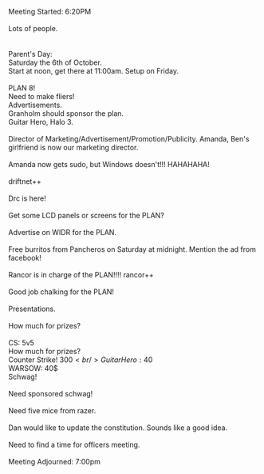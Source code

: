 Meeting Started: 6:20PM<br />
<br />
Lots of people.  <br />
<br />
<br />
Parent's Day: <br />
Saturday the 6th of October.<br />
Start at noon, get there at 11:00am.  Setup on Friday.  <br />
<br />
PLAN 8! <br />
Need to make fliers!  <br />
Advertisements. <br />
Granholm should sponsor the plan.  <br />
Guitar Hero, Halo 3.  <br />
<br />
Director of Marketing/Advertisement/Promotion/Publicity.  Amanda, Ben's girlfriend is now our marketing director.  <br />
<br />
Amanda now gets sudo, but Windows doesn't!!! HAHAHAHA!<br />
<br />
driftnet++<br />
<br />
Drc is here!<br />
<br />
Get some LCD panels or screens for the PLAN?  <br />
<br />
Advertise on WIDR for the PLAN.  <br />
<br />
Free burritos from Pancheros on Saturday at midnight.  Mention the ad from facebook!  <br />
<br />
Rancor is in charge of the PLAN!!!! rancor++<br />
<br />
Good job chalking for the PLAN!<br />
<br />
Presentations. <br />
<br />
How much for prizes?  <br />
<br />
CS: 5v5<br />
How much for prizes?  <br />
Counter Strike!  300$<br />
Guitar Hero: 40$<br />
WARSOW: 40$ <br />
Schwag!  <br />
<br />
Need sponsored schwag!<br />
<br />
Need five mice from razer.<br />
<br />
Dan would like to update the constitution.  Sounds like a good idea.    <br />
<br />
Need to find a time for officers meeting.  <br />
<br />
Meeting Adjourned:  7:00pm  <br />
